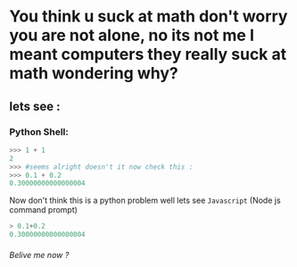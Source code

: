 # You think u suck at math don't worry you are not alone, no its not me I meant computers they really suck at math wondering why?  

## lets see :

### Python Shell:

```py
>>> 1 + 1
2
>>> #seems alright doesn't it now check this :
>>> 0.1 + 0.2
0.30000000000000004
```
Now don't think this is a python problem well lets see `Javascript` (Node js command prompt)

```js
> 0.1+0.2
0.30000000000000004
```

###### Belive me now ?
